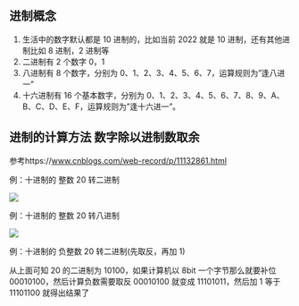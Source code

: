 <!--
 * @Author: 谢树宏
 * @Date: 2022-03-07 11:14:36
 * @LastEditors: 谢树宏
 * @LastEditTime: 2022-03-07 14:11:54
 * @FilePath: /about-study/计算机进制/进制.md
-->

## 进制概念

1. 生活中的数字默认都是 10 进制的，比如当前 2022 就是 10 进制，还有其他进制比如 8 进制，2 进制等
2. 二进制有 2 个数字 0，1
3. 八进制有 8 个数字，分别为 0、1、2、3、4、5、6、7，运算规则为”逢八进一”
4. 十六进制有 16 个基本数字，分别为 0、1、2、3、4、5、6、7、8、9、A、B、C、D、E、F，运算规则为”逢十六进一”。

## 进制的计算方法 数字除以进制数取余

参考https://www.cnblogs.com/web-record/p/11132861.html

例：十进制的 整数 20 转二进制

![](https://www.xiesmallxie.cn/20220307112941.jpeg)

例：十进制的 整数 20 转八进制

![](https://www.xiesmallxie.cn/20220307113346.jpeg)

例：十进制的 负整数 20 转二进制(先取反，再加 1)

从上面可知 20 的二进制为 10100，如果计算机以 8bit 一个字节那么就要补位 00010100，然后计算负数需要取反 00010100 就变成 11101011，然后加 1 等于 11101100 就得出结果了
